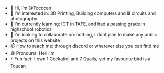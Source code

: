 - 👋 Hi, I’m @Tococan
- 👀 I’m interested in: 3D Printing, Building computers and lil circuits and photography
- 🌱 I’m currently learning: ICT in TAFE, and had a passing grade in highschool robotics
- 💞️ I’m looking to collaborate on: nothing, i dont plan to make any public projects on this website
- 📫 How to reach me: through discord or wherever else you can find me
- 😄 Pronouns: He/Him
- ⚡ Fun fact: I own 1 Cockatiel and 7 Quails, yet my favourite bird is a Toucan
